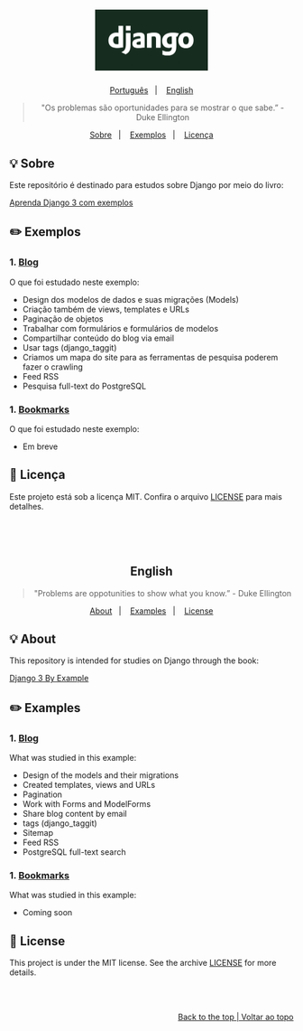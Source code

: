 <h1 align="center">
    <img alt="GoStack" src=".github/django.gif" width="200px" />
</h1>

<p align="center">
  <a href="#bulb-sobre">Português</a>&nbsp;&nbsp;&nbsp;|&nbsp;&nbsp;&nbsp;
  <a href="#bulb-about">English</a>
</p>

<blockquote align="center">"Os problemas são oportunidades para se mostrar o que sabe.” - Duke Ellington</blockquote>

<p align="center">
  <a href="#bulb-sobre">Sobre</a>&nbsp;&nbsp;&nbsp;|&nbsp;&nbsp;&nbsp;
  <a href="#pencil2-exemplos">Exemplos</a>&nbsp;&nbsp;&nbsp;|&nbsp;&nbsp;&nbsp;
  <a href="#memo-licença">Licença</a>
</p>

## :bulb: Sobre

<p>Este repositório é destinado para estudos sobre Django por meio do livro:<p>

[Aprenda Django 3 com exemplos](https://www.amazon.com.br/gp/product/B08FF7S39V/ref=ppx_yo_dt_b_d_asin_title_o01?ie=UTF8&psc=1)

## :pencil2: Exemplos

### 1. <a href="https://github.com/victorvf/django-3-by-example/tree/master/blog">Blog</a>

<p>O que foi estudado neste exemplo:</p>

- Design dos modelos de dados e suas migrações (Models)
- Criação também de views, templates e URLs
- Paginação de objetos
- Trabalhar com formulários e formulários de modelos
- Compartilhar conteúdo do blog via email
- Usar tags (django_taggit)
- Criamos um mapa do site para as ferramentas de pesquisa poderem fazer o crawling
- Feed RSS
- Pesquisa full-text do PostgreSQL

### 1. <a href="#">Bookmarks</a>

<p>O que foi estudado neste exemplo:</p>

- Em breve

## :memo: Licença

Este projeto está sob a licença MIT. Confira o arquivo [LICENSE](https://github.com/victorvf/django-3-by-example/blob/master/LICENSE.txt) para mais detalhes.

<br>
<br>
<br>

<h2 align="center">English</h2>

<blockquote align="center">"Problems are oppotunities to show what you know.” - Duke Ellington</blockquote>

<p align="center">
  <a href="#bulb-about">About</a>&nbsp;&nbsp;&nbsp;|&nbsp;&nbsp;&nbsp;
  <a href="#pencil2-examples">Examples</a>&nbsp;&nbsp;&nbsp;|&nbsp;&nbsp;&nbsp;
  <a href="#memo-license">License</a>
</p>

## :bulb: About

<p>This repository is intended for studies on Django through the book:<p>

[Django 3 By Example](https://www.amazon.com.br/Django-Example-Third-Antonio-Mel%C3%A9/dp/1838981950/ref=sr_1_1?__mk_pt_BR=%C3%85M%C3%85%C5%BD%C3%95%C3%91&dchild=1&keywords=django+3+by+examples&qid=1602300581&s=books&sr=1-1)

## :pencil2: Examples

### 1. <a href="https://github.com/victorvf/django-3-by-example/tree/master/blog">Blog</a>

<p>What was studied in this example:</p>

- Design of the models and their migrations
- Created templates, views and URLs
- Pagination
- Work with Forms and ModelForms
- Share blog content by email
- tags (django_taggit)
- Sitemap
- Feed RSS
- PostgreSQL full-text search

### 1. <a href="#">Bookmarks</a>

<p>What was studied in this example:</p>

- Coming soon

## :memo: License

This project is under the MIT license. See the archive [LICENSE](https://github.com/victorvf/django-3-by-example/blob/master/LICENSE.txt) for more details.

<br>
<br>

<p align="right"><a href="#bulb-sobre">Back to the top | Voltar ao topo</a></p>